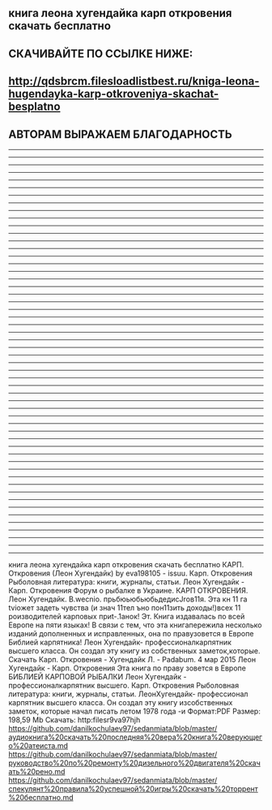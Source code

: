 книга леона хугендайка карп откровения скачать бесплатно
--------------------------------------------------
СКАЧИВАЙТЕ ПО ССЫЛКЕ НИЖЕ:
--------------------------------------------------
http://qdsbrcm.filesloadlistbest.ru/kniga-leona-hugendayka-karp-otkroveniya-skachat-besplatno
--------------------------------------------------
АВТОРАМ ВЫРАЖАЕМ БЛАГОДАРНОСТЬ
--------------------------------------------------
--------------------------------------------------
--------------------------------------------------
--------------------------------------------------
--------------------------------------------------
--------------------------------------------------
--------------------------------------------------
--------------------------------------------------
--------------------------------------------------
--------------------------------------------------
--------------------------------------------------
--------------------------------------------------
--------------------------------------------------
--------------------------------------------------
--------------------------------------------------
--------------------------------------------------
--------------------------------------------------
--------------------------------------------------
--------------------------------------------------
--------------------------------------------------
--------------------------------------------------
--------------------------------------------------
--------------------------------------------------
--------------------------------------------------
--------------------------------------------------
--------------------------------------------------
--------------------------------------------------
--------------------------------------------------
--------------------------------------------------
--------------------------------------------------
--------------------------------------------------
--------------------------------------------------
--------------------------------------------------
--------------------------------------------------
--------------------------------------------------
--------------------------------------------------
--------------------------------------------------
--------------------------------------------------
--------------------------------------------------
--------------------------------------------------
--------------------------------------------------
--------------------------------------------------
--------------------------------------------------
--------------------------------------------------
--------------------------------------------------
--------------------------------------------------
--------------------------------------------------
--------------------------------------------------
--------------------------------------------------
--------------------------------------------------
--------------------------------------------------
--------------------------------------------------
--------------------------------------------------
--------------------------------------------------
--------------------------------------------------
книга леона хугендайка карп откровения скачать бесплатно КАРП. Откровения (Леон Хугендайк) by eva198105 - issuu. Карп. Откровения  Рыболовная литература: книги, журналы, статьи. Леон Хугендайк - Карп. Откровения  Форум о рыбалке в Украине. КАРП ОТКРОВЕНИЯ. Леон Хугендайк. B.wecnio. прьбюьюбьюбьдедисJrов11я. Эта кн 11 га tvioжeт задеть чувства (и знач 11тел ъно пон11зить доходы!)всех 11 роизводителей карповых приt-.1анок! Эт. Книга издавалась по всей Европе на пяти языках! В связи с тем, что эта книгапережила несколько изданий дополненных и исправленных, она по правузовется в Европе Библией карпятника! Леон Хугендайк- профессионалкарпятник высшего класса. Он создал эту книгу из собственных заметок,которые. Скачать Карп. Откровения - Хугендайк Л. - Padabum. 4 мар 2015  Леон Хугендайк - Карп. Откровения Эта книга по праву зовется в Европе БИБЛИЕЙ КАРПОВОЙ РЫБАЛКИ Леон Хугендайк - профессионалкарпятник высшего. Карп. Откровения Рыболовная литература: книги, журналы, статьи.  ЛеонХугендайк- профессионал карпятник высшего класса. Он создал эту книгу изсобственных заметок, которые начал писать летом 1978 года -и  Формат:PDF Размер: 198,59 Mb Скачать: http:filesr9va97hjh
https://github.com/danilkochulaev97/sedanmiata/blob/master/аудиокнига%20скачать%20последняя%20вера%20книга%20верующего%20атеиста.md
https://github.com/danilkochulaev97/sedanmiata/blob/master/руководство%20по%20ремонту%20дизельного%20двигателя%20скачать%20рено.md
https://github.com/danilkochulaev97/sedanmiata/blob/master/спекулянт%20правила%20успешной%20игры%20скачать%20торрент%20бесплатно.md